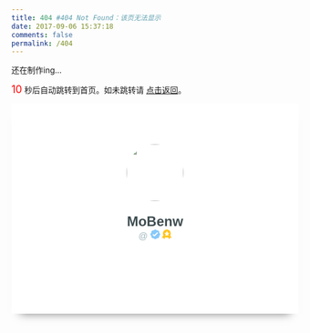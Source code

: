 ```yaml
---
title: 404 #404 Not Found：该页无法显示
date: 2017-09-06 15:37:18
comments: false
permalink: /404
---
```


还在制作ing...

<span id="tt" style="color:red; font-size:18">10</span>  秒后自动跳转到首页。如未跳转请 <a href="http://www.mobenw.com">点击返回</a>。
<script language="javascript" type="text/javascript">
var sec = document.getElementById('tt').textContent;
setInterval("redirect()", 1000);
function redirect(){  
	if (sec > 0) document.getElementById('tt').textContent = --sec;
	if (sec <= 0) location.href = '/';
}  
</script>


<style>
.ProfileAvatar{
  position:relative;
  top:0;
  bottom:0;
  left:0;
  right:0;
  margin:auto;
  height:300px;
  width:100%;
  min-width:300px;
  text-align:center;
  background:#fff;
  padding-top:70px;
  box-shadow:0 15px 15px -15px rgba(0,0,0,0.5);
  border-radius:2px
}
.VIPBadge-Container {
    position: relative;
    display: inline-block;
}

.VIPBadge {
    position: absolute;
    pointer-events: none;
}
.VIPBadge-Avatar{
  position:relative;
  z-index:5;
}
.ProfileAvatar-image{
  width:100px;
  height:100px;
  border-radius:50%;
  border:2px solid #fff
}

.VIPBadge-Gold .VIPBadge-Rot1 {
    -webkit-animation: spin 12s infinite linear normal;
    animation: spin 12s infinite linear normal;
}
.VIPBadge-Gold .VIPBadge-Rot2 {
    -webkit-animation: spin 40s infinite linear reverse;
    animation: spin 40s infinite linear reverse;
}
.VIPBadge-Gold .VIPBadge-Rot3 {
    -webkit-animation: spin 12s infinite linear reverse;
    animation: spin 12s infinite linear reverse;
}
.VIPBadge-Gold .VIPBadge-Rot4 {
    -webkit-animation: spin 24s infinite linear reverse;
    animation: spin 24s infinite linear reverse;
}
.VIPBadge-Gold .VIPBadge-Rot5 {
    -webkit-animation: spin 8s infinite linear reverse;
    animation: spin 8s infinite linear reverse;
}
.VIPBadge-Rot {
    position: absolute;    opacity: 0.46;
}
@-webkit-keyframes spin {
    from { -webkit-transform: rotate(0deg); }
    to { -webkit-transform: rotate(360deg); }
}
@keyframes spin {
    from {transform:rotate(0deg);}
    to {transform:rotate(360deg);}
}
.ProfileName {
    font-family: raleway, sans-serif;
    color: #3f4d51;
    font-size: 24px;
    margin-top: 20px;
    font-weight:700
}
.ProfileUsername {
    color: #a4b8be;
    margin: 0 25px;
    text-align: center;
    font-size: 16px;  
    font-weight:400
}
.ProfileUsername svg {
    width: 17px;
    height: 17px;
}
.ProfileUsername-verified {
    margin-left: 5px;
}
.VIPBadgeIcon {
    position: relative;
    display: inline;
    margin-left: 3px;
}
</style>

<div class="ProfileAvatar"><span><div class="VIPBadge-Container"><div class="VIPBadge VIPBadge-Gold" style="top:-167.12px;left:-167.12px;transform:scale(0.92);"><svg class="VIPBadge-Rot VIPBadge-Rot1" width="472px" height="472px" viewBox="0 0 472 472"><defs><path id="path-1" d="M0,0 L550,0 L550,549 L0,549 L0,0 Z M275.250246,221.799666 C246.254859,221.799666 222.75,245.301068 222.75,274.291698 C222.75,303.282328 246.254859,326.78373 275.250246,326.78373 C304.245141,326.78373 327.75,303.282328 327.75,274.291698 C327.75,245.301068 304.245141,221.799666 275.250246,221.799666 Z"></path></defs><g stroke="none" stroke-width="1" fill="none" fill-rule="evenodd"><g><g transform="translate(-39.000000, -38.000000)"><g><g><mask id="mask-2" fill="white"><use xmlns:xlink="http://www.w3.org/1999/xlink" xlink:href="#path-1"></use></mask><g mask="url(#mask-2)"><g transform="translate(185.166667, 173.223706)"><g fill="rgb(255, 196, 31)" transform="translate(27.742567, 40.634053)"><rect transform="translate(37.972282, 19.814955) rotate(-18.000000) translate(-37.972282, -19.814955) " x="16.4451034" y="6.31719599" width="43.0543569" height="26.9955171"></rect><rect transform="translate(23.659096, 82.156437) rotate(33.000000) translate(-23.659096, -82.156437) " x="7.8173047" y="63.4143637" width="31.6835825" height="37.4841472"></rect><path d="M63.787643,110.163196 L23.9731358,64.760371 L59.3503243,59.1240536 L75.1714839,23.975595 L94.113631,23.975595 L138.196288,45.8493625 L106.813802,76.6822173 L100.021977,116.966878 C99.5679703,119.65975 97.0907757,121.147122 94.4974473,120.2918 L63.787643,110.163196 Z" transform="translate(81.084712, 72.254263) rotate(-15.000000) translate(-81.084712, -72.254263) "></path><rect transform="translate(63.731757, 98.907305) rotate(55.000000) translate(-63.731757, -98.907305) " x="39.9742184" y="80.165231" width="47.5150764" height="37.4841472"></rect><path d="M102.81718,46.5827985 C103.490293,46.0925436 111.496711,8.91034571 111.007083,8.24145145 C110.516953,7.57255718 82.5162889,6.10910582 80.4029936,6.10910582 C78.2896982,6.10910582 79.9128631,34.1616476 80.4029936,34.8310437 C80.8926214,35.499938 102.144067,47.0725515 102.81718,46.5827985 Z" fill="rgb(255, 196, 31)"></path></g></g></g></g></g></g></g></g></svg><svg class="VIPBadge-Rot VIPBadge-Rot2" width="472px" height="472px" viewBox="0 0 472 472"><defs><path id="path-1" d="M0,0 L550,0 L550,549 L0,549 L0,0 Z M275.250246,221.799666 C246.254859,221.799666 222.75,245.301068 222.75,274.291698 C222.75,303.282328 246.254859,326.78373 275.250246,326.78373 C304.245141,326.78373 327.75,303.282328 327.75,274.291698 C327.75,245.301068 304.245141,221.799666 275.250246,221.799666 Z"></path></defs><g stroke="none" stroke-width="1" fill="none" fill-rule="evenodd"><g><g transform="translate(-39.000000, -38.000000)"><g><g><mask id="mask-2" fill="white"><use xmlns:xlink="http://www.w3.org/1999/xlink" xlink:href="#path-1"></use></mask><g mask="url(#mask-2)"><g transform="translate(185.166667, 173.223706)"><g fill="rgb(255, 196, 31)" transform="translate(24.277455, 33.200995)"><rect transform="translate(76.003530, 28.905413) rotate(33.000000) translate(-76.003530, -28.905413) " x="52.2459916" y="10.163339" width="47.5150764" height="37.4841472" rx="2.47640026"></rect><path d="M92.888662,50.1641542 L132.62142,60.8368926 C133.938683,61.1907267 134.431822,62.4168414 133.713832,63.5902777 L116.003681,92.534608 C115.28974,93.7014265 113.794611,94.0311257 112.65981,93.2680496 L89.3839044,77.6165883 L92.888662,50.1641542 Z" transform="translate(111.712268, 71.921725) rotate(52.000000) translate(-111.712268, -71.921725) "></path><rect transform="translate(30.355125, 70.254116) rotate(33.000000) translate(-30.355125, -70.254116) " x="6.59758708" y="51.5120426" width="47.5150764" height="37.4841472"></rect><rect transform="translate(105.557716, 90.465750) rotate(33.000000) translate(-105.557716, -90.465750) " x="89.7159245" y="71.723676" width="31.6835825" height="37.4841472"></rect><path d="M12.7708786,20.3697869 C12.6703402,19.5596706 13.2271323,19.0954492 14.0109949,19.3318596 L75.6581441,37.9244423 C76.4435798,38.1613272 77.1662193,39.006732 77.2746586,39.8313702 L82.0859874,76.4196096 C82.193328,77.2358919 81.630066,77.7955704 80.816995,77.6679741 L20.1348142,68.1450401 C19.3266285,68.0182105 18.5900782,67.259602 18.4894236,66.4485493 L12.7708786,20.3697869 Z" transform="translate(47.434591, 48.400281) rotate(-21.000000) translate(-47.434591, -48.400281) "></path><path d="M51.4663619,95.7160904 L69.7456577,125.50524 C71.03502,127.60647 70.0856537,129.513245 67.6358082,129.763058 L16.0372314,135.024625 L51.4663619,95.7160904 Z" transform="translate(44.058743, 115.370358) rotate(204.000000) translate(-44.058743, -115.370358) "></path></g></g></g></g></g></g></g></g></svg><svg class="VIPBadge-Rot VIPBadge-Rot3" width="472px" height="472px" viewBox="0 0 472 472"><defs><path id="path-1" d="M0,0 L550,0 L550,549 L0,549 L0,0 Z M275.250246,221.799666 C246.254859,221.799666 222.75,245.301068 222.75,274.291698 C222.75,303.282328 246.254859,326.78373 275.250246,326.78373 C304.245141,326.78373 327.75,303.282328 327.75,274.291698 C327.75,245.301068 304.245141,221.799666 275.250246,221.799666 Z"></path></defs><g stroke="none" stroke-width="1" fill="none" fill-rule="evenodd"><g><g transform="translate(-39.000000, -38.000000)"><g><g><mask id="mask-2" fill="white"><use xmlns:xlink="http://www.w3.org/1999/xlink" xlink:href="#path-1"></use></mask><g mask="url(#mask-2)"><g transform="translate(185.166667, 173.223706)"><g fill="rgb(255, 196, 31)" transform="translate(6.665904, 6.398596)"><rect transform="translate(63.396954, 6.616548) rotate(19.000000) translate(-63.396954, -6.616548) " x="58.6380497" y="1.58797159" width="9.51780765" height="10.0571534"></rect><rect transform="translate(126.815524, 177.569834) rotate(19.000000) translate(-126.815524, -177.569834) " x="124.664465" y="175.29688" width="4.30211879" height="4.54590704"></rect><rect transform="translate(80.421052, 179.837195) rotate(19.000000) translate(-80.421052, -179.837195) " x="78.2699925" y="177.564241" width="4.30211879" height="4.54590704"></rect><rect transform="translate(3.773090, 56.609560) rotate(19.000000) translate(-3.773090, -56.609560) " x="1.62203013" y="54.3366069" width="4.30211879" height="4.54590704"></rect><path d="M72.9454654,15.8064685 C72.9454654,13.8837074 72.0306853,11.9723579 72.0306853,11.9723579 C72.0306853,11.9723579 74.0636675,12.9575676 76.0966497,12.9575676 C78.1296319,12.9575676 80.1626141,11.9723579 80.1626141,11.9723579 C80.1626141,11.9723579 79.4438439,14.0074808 79.4438439,16.0426037 C79.4438439,18.0777265 80.1626141,20.1128494 80.1626141,20.1128494 C80.1626141,20.1128494 78.1296319,19.3790124 76.0966497,19.3790124 C74.0636675,19.3790124 72.0306853,20.1128494 72.0306853,20.1128494 C72.0306853,20.1128494 72.9454654,17.7292296 72.9454654,15.8064685 Z" transform="translate(76.096650, 16.042604) rotate(-3.000000) translate(-76.096650, -16.042604) "></path><path d="M20.7947158,156.940724 C20.7947158,155.017963 19.8799358,153.106614 19.8799358,153.106614 C19.8799358,153.106614 21.912918,154.091823 23.9459002,154.091823 C25.9788824,154.091823 28.0118646,153.106614 28.0118646,153.106614 C28.0118646,153.106614 27.2930944,155.141736 27.2930944,157.176859 C27.2930944,159.211982 28.0118646,161.247105 28.0118646,161.247105 C28.0118646,161.247105 25.9788824,160.513268 23.9459002,160.513268 C21.912918,160.513268 19.8799358,161.247105 19.8799358,161.247105 C19.8799358,161.247105 20.7947158,158.863485 20.7947158,156.940724 Z" transform="translate(23.945900, 157.176859) rotate(-19.000000) translate(-23.945900, -157.176859) "></path><path d="M160.955707,134.395924 C160.955707,134.395924 161.935314,135.731252 162.914922,135.731252 C163.894529,135.731252 164.874136,134.395924 164.874136,134.395924 L164.874136,139.957954 C164.874136,139.957954 163.894529,139.057227 162.914922,139.057227 C161.935314,139.057227 160.955707,139.957954 160.955707,139.957954 L160.955707,134.395924 Z" transform="translate(162.914922, 137.176939) rotate(-151.000000) translate(-162.914922, -137.176939) "></path><polygon transform="translate(149.612400, 34.282386) rotate(-30.000000) translate(-149.612400, -34.282386) " points="149.6124 36.3884194 147.284695 37.6900196 147.729248 34.9331863 145.846095 32.9807861 148.448548 32.5785695 149.6124 30.0703197 150.776253 32.5785695 153.378706 32.9807861 151.495553 34.9331863 151.940105 37.6900196"></polygon><polygon transform="translate(145.587465, 160.885281) rotate(29.000000) translate(-145.587465, -160.885281) " points="145.587465 166.211881 140.644276 168.976001 141.588341 163.121501 137.589217 158.975321 143.115871 158.121161 145.587465 152.794561 148.05906 158.121161 153.585713 158.975321 149.586589 163.121501 150.530654 168.976001"></polygon></g></g></g></g></g></g></g></g></svg><svg class="VIPBadge-Rot VIPBadge-Rot4" width="472px" height="472px" viewBox="0 0 472 472"><defs><path id="path-1" d="M0,0 L550,0 L550,549 L0,549 L0,0 Z M275.250246,221.799666 C246.254859,221.799666 222.75,245.301068 222.75,274.291698 C222.75,303.282328 246.254859,326.78373 275.250246,326.78373 C304.245141,326.78373 327.75,303.282328 327.75,274.291698 C327.75,245.301068 304.245141,221.799666 275.250246,221.799666 Z"></path></defs><g stroke="none" stroke-width="1" fill="none" fill-rule="evenodd"><g><g transform="translate(-39.000000, -38.000000)"><g><g><mask id="mask-2" fill="white"><use xmlns:xlink="http://www.w3.org/1999/xlink" xlink:href="#path-1"></use></mask><g mask="url(#mask-2)"><g transform="translate(185.166667, 173.223706)"><g transform="translate(0.195037, 0.450858)"><g fill="rgb(255, 196, 31)" transform="translate(12.870416, 0.000000)"><rect transform="translate(5.861318, 45.369129) rotate(-24.000000) translate(-5.861318, -45.369129) " x="1.73478559" y="40.9204917" width="8.25306484" height="8.89727464"></rect><rect transform="translate(23.249321, 185.784933) rotate(-24.000000) translate(-23.249321, -185.784933) " x="19.1227887" y="181.336296" width="8.25306484" height="8.89727464"></rect><rect transform="translate(173.930600, 103.728276) rotate(-24.000000) translate(-173.930600, -103.728276) " x="169.804068" y="99.2796388" width="8.25306484" height="8.89727464"></rect><path d="M87.1851044,10.5900741 C87.1851044,6.53814775 85.2573446,2.51026973 85.2573446,2.51026973 C85.2573446,2.51026973 89.5415452,4.58644909 93.8257457,4.58644909 C98.1099463,4.58644909 102.394147,2.51026973 102.394147,2.51026973 C102.394147,2.51026973 100.879448,6.79898139 100.879448,11.0876931 C100.879448,15.3764047 102.394147,19.6651164 102.394147,19.6651164 C102.394147,19.6651164 98.1099463,18.1186667 93.8257457,18.1186667 C89.5415452,18.1186667 85.2573446,19.6651164 85.2573446,19.6651164 C85.2573446,19.6651164 87.1851044,14.6420004 87.1851044,10.5900741 Z" transform="translate(93.825746, 11.087693) rotate(19.000000) translate(-93.825746, -11.087693) "></path><path d="M142.842934,45.8680448 C142.842934,45.8680448 144.822998,47.7715362 146.803062,47.7715362 C148.783126,47.7715362 150.76319,45.8680448 150.76319,45.8680448 L150.76319,53.7966406 C150.76319,53.7966406 148.783126,52.5126673 146.803062,52.5126673 C144.822998,52.5126673 142.842934,53.7966406 142.842934,53.7966406 L142.842934,45.8680448 Z" transform="translate(146.803062, 49.832343) rotate(-66.000000) translate(-146.803062, -49.832343) "></path><path d="M93.0821087,182.683374 C93.0821087,178.890082 91.2773974,175.119302 91.2773974,175.119302 C91.2773974,175.119302 95.2881384,177.062959 99.2988793,177.062959 C103.30962,177.062959 107.320361,175.119302 107.320361,175.119302 C107.320361,175.119302 105.902345,179.134266 105.902345,183.14923 C105.902345,187.164194 107.320361,191.179159 107.320361,191.179159 C107.320361,191.179159 103.30962,189.731418 99.2988793,189.731418 C95.2881384,189.731418 91.2773974,191.179159 91.2773974,191.179159 C91.2773974,191.179159 93.0821087,186.476667 93.0821087,182.683374 Z" transform="translate(99.298879, 183.149230) rotate(19.000000) translate(-99.298879, -183.149230) "></path></g></g></g></g></g></g></g></g></g></svg><svg class="VIPBadge-Rot VIPBadge-Rot5" width="472px" height="472px" viewBox="0 0 472 472"><defs><path id="path-1" d="M0,0 L550,0 L550,549 L0,549 L0,0 Z M275.250246,221.799666 C246.254859,221.799666 222.75,245.301068 222.75,274.291698 C222.75,303.282328 246.254859,326.78373 275.250246,326.78373 C304.245141,326.78373 327.75,303.282328 327.75,274.291698 C327.75,245.301068 304.245141,221.799666 275.250246,221.799666 Z"></path></defs><g stroke="none" stroke-width="1" fill="none" fill-rule="evenodd"><g><g transform="translate(-39.000000, -38.000000)"><g><g><mask id="mask-2" fill="white"><use xmlns:xlink="http://www.w3.org/1999/xlink" xlink:href="#path-1"></use></mask><g mask="url(#mask-2)"><g transform="translate(185.166667, 173.223706)"><g transform="translate(0.195037, 0.450858)"><g fill="rgb(255, 196, 31)" transform="translate(0.000000, 11.892894)"><path d="M1.55866417,71.1221863 C1.55866417,69.1994252 0.643884102,67.2880758 0.643884102,67.2880758 C0.643884102,67.2880758 2.6768663,68.2732854 4.70984851,68.2732854 C6.74283071,68.2732854 8.77581291,67.2880758 8.77581291,67.2880758 C8.77581291,67.2880758 8.05704272,69.3231986 8.05704272,71.3583215 C8.05704272,73.3934443 8.77581291,75.4285672 8.77581291,75.4285672 C8.77581291,75.4285672 6.74283071,74.6947302 4.70984851,74.6947302 C2.6768663,74.6947302 0.643884102,75.4285672 0.643884102,75.4285672 C0.643884102,75.4285672 1.55866417,73.0449474 1.55866417,71.1221863 Z" transform="translate(4.709849, 71.358321) rotate(-3.000000) translate(-4.709849, -71.358321) "></path><rect transform="translate(140.424867, 18.277515) rotate(-24.000000) translate(-140.424867, -18.277515) " x="136.298335" y="13.8288775" width="8.25306484" height="8.89727464"></rect><path d="M10.2489386,150.14384 C10.2489386,148.93709 9.67481041,147.737501 9.67481041,147.737501 C9.67481041,147.737501 10.9507372,148.355832 12.2266639,148.355832 C13.5025907,148.355832 14.7785175,147.737501 14.7785175,147.737501 C14.7785175,147.737501 14.3274077,149.014772 14.3274077,150.292042 C14.3274077,151.569312 14.7785175,152.846583 14.7785175,152.846583 C14.7785175,152.846583 13.5025907,152.386017 12.2266639,152.386017 C10.9507372,152.386017 9.67481041,152.846583 9.67481041,152.846583 C9.67481041,152.846583 10.2489386,151.350591 10.2489386,150.14384 Z"></path><path d="M49.1311949,18.4596197 C49.1311949,18.4596197 51.1112589,20.363111 53.0913229,20.363111 C55.0713869,20.363111 57.0514509,18.4596197 57.0514509,18.4596197 L57.0514509,26.3882155 C57.0514509,26.3882155 55.0713869,25.1042422 53.0913229,25.1042422 C51.1112589,25.1042422 49.1311949,26.3882155 49.1311949,26.3882155 L49.1311949,18.4596197 Z" transform="translate(53.091323, 22.423918) rotate(-51.000000) translate(-53.091323, -22.423918) "></path><path d="M64.0988667,187.059595 C64.0988667,187.059595 66.0789307,188.963086 68.0589947,188.963086 C70.0390587,188.963086 72.0191227,187.059595 72.0191227,187.059595 L72.0191227,194.988191 C72.0191227,194.988191 70.0390587,193.704217 68.0589947,193.704217 C66.0789307,193.704217 64.0988667,194.988191 64.0988667,194.988191 L64.0988667,187.059595 Z" transform="translate(68.058995, 191.023893) rotate(-102.000000) translate(-68.058995, -191.023893) "></path><polygon transform="translate(40.679526, 5.629906) rotate(-30.000000) translate(-40.679526, -5.629906) " points="40.6795255 7.73593878 38.3518207 9.03753891 38.7963727 6.2807056 36.91322 4.3283054 39.5156731 3.92608884 40.6795255 1.41783903 41.8433779 3.92608884 44.4458311 4.3283054 42.5626783 6.2807056 43.0072303 9.03753891"></polygon><polygon transform="translate(163.217654, 70.241049) rotate(35.000000) translate(-163.217654, -70.241049) " points="163.217654 73.4751317 160.216362 75.1533868 160.789558 71.5987855 158.361461 69.0814029 161.717008 68.5627936 163.217654 65.3287106 164.7183 68.5627936 168.073847 69.0814029 165.645751 71.5987855 166.218947 75.1533868"></polygon></g></g></g></g></g></g></g></g></g></svg></div><div class="VIPBadge-Avatar"><img class="ProfileAvatar-image" src="https://i.loli.net/2018/10/22/5bcdeaf7cfd98.png"></div></div></span>
<div class="ProfileName ProfileName--withUsername"><span>MoBenw<div class="ProfileUsername">@<span class="with-love" id="heart"><i class="fa fa-heart"></i></span><span class="ProfileUsername-verified" title="Verified on Twitter"><svg width="17px" height="17px" viewBox="0 0 17 17" class="VerifiedIcon"><g stroke="none" stroke-width="1" fill="none" fill-rule="evenodd"><g transform="translate(-767.000000, -573.000000)"><g transform="translate(-80.000000, -57.000000)"><g transform="translate(100.000000, 77.000000)"><g transform="translate(400.000000, 401.000000)"><g transform="translate(347.000000, 152.000000)"><path d="M1.74035847,11.2810213 C1.61434984,11.617947 1.54545455,11.982746 1.54545455, 12.3636364 C1.54545455,14.0706983 2.92930168,15.4545455 4.63636364,15.4545455 C5.01725401,15.4545455 5.38205302,15.3856502 5.71897873,15.2596415 C6.22025271,16.2899361 7.2772042,17 8.5,17 C9.7227958,17 10.7797473,16.2899361 11.2810213,15.2596415 L11.2810213,15.2596415 C11.617947,15.3856502 11.982746,15.4545455 12.3636364,15.4545455 C14.0706983,15.4545455 15.4545455,14.0706983 15.4545455,12.3636364 C15.4545455,11.982746 15.3856502,11.617947 15.2596415,11.2810213 C16.2899361,10.7797473 17,9.7227958 17,8.5 C17,7.2772042 16.2899361,6.22025271 15.2596415,5.71897873 C15.3856502,5.38205302 15.4545455,5.01725401 15.4545455,4.63636364 C15.4545455,2.92930168 14.0706983,1.54545455 12.3636364,1.54545455 C11.982746,1.54545455 11.617947,1.61434984 11.2810213,1.74035847 C10.7797473,0.71006389 9.7227958,0 8.5,0 C7.2772042,0 6.22025272,0.71006389 5.71897873,1.74035847 C5.38205302,1.61434984 5.01725401,1.54545455 4.63636364,1.54545455 C2.92930168,1.54545455 1.54545455,2.92930168 1.54545455,4.63636364 C1.54545455,5.01725401 1.61434984,5.38205302 1.74035847,5.71897873 C0.71006389,6.22025272 0,7.2772042 0,8.5 C0,9.7227958 0.71006389,10.7797473 1.74035847,11.2810213 L1.74035847,11.2810213 Z" class="verified-bg" opacity="1" fill="#88C9F9"></path><path d="M11.2963464,5.28945679 L6.24739023,10.2894568 L7.63289664,10.2685106 L5.68185283,8.44985845 C5.27786241,8.07328153 4.64508754,8.09550457 4.26851062,8.499495 C3.8919337,8.90348543 3.91415674,9.53626029 4.31814717,9.91283721 L6.26919097,11.7314894 C6.66180802,12.0974647 7.27332289,12.0882198 7.65469737,11.7105432 L12.7036536,6.71054321 C13.0960757,6.32192607 13.0991603,5.68876861 12.7105432,5.29634643 C12.3219261,4.90392425 11.6887686,4.90083965 11.2963464,5.28945679 L11.2963464,5.28945679 Z" class="verified-check" fill="#FFFFFF"></path></g></g></g></g></g></g></svg></span><div class="VIPBadgeIcon VIPBadgeIcon--Gold"><svg viewBox="0 0 77 77"><g stroke="none" stroke-width="1" fill="none" fill-rule="evenodd"><g transform="translate(-486.000000, -800.000000)"><g transform="translate(127.000000, 565.000000)"><g transform="translate(359.000000, 235.000000)"><path d="M28.2292814,61.3274435 L19.8494407,75.8417534 C19.1095412,77.1232968 17.9953038,77.0804813 17.3617465,75.7443476 L12.8062504,66.1370847 L2.20836866,66.9955408 C0.740351254,67.114454 0.139807413,66.1721754 0.880165613,64.8898373 L11.9881767,45.6501978 C10.0485715,41.5010349 8.96191338,36.8506356 8.96191338,31.9392894 C8.96191338,14.437153 22.7617504,0.248868116 39.7847122,0.248868116 C56.8076739,0.248868116 70.6075109,14.437153 70.6075109,31.9392894 C70.6075109,37.6339934 69.146565,42.9778702 66.5889998,47.5963379 L76.5734064,64.8898373 C77.3137646,66.1721754 76.7132207,67.114454 75.2452033,66.9955408 L64.6473216,66.1370847 L60.0918255,75.7443476 C59.4582682,77.0804813 58.3440308,77.1232968 57.6041313,75.8417534 L49.6052303,61.9872504 C46.5207144,63.0524788 43.2182776,63.6297107 39.7847122,63.6297107 C35.6984125,63.6297107 31.7978365,62.8121499 28.2292814,61.3274435 Z" fill="#FFC41F"></path><path d="M40.3245463,45.5336732 L31.8678441,50.1802261 C29.5652714,51.4453795 28.0441521,50.3657729 28.4682566,47.7814844 L30.1099958,37.7775183 L23.2259373,30.7644508 C21.3865574,28.8906004 21.9935347,27.0529186 24.5959227,26.6577074 L34.0116069,25.2277961 L38.2923433,16.1627182 C39.414698,13.78597 41.2290366,13.7746237 42.3567492,16.1627182 L46.6374856,25.2277961 L56.0531698,26.6577074 C58.6491718,27.0519488 59.2683639,28.8846625 57.4231553,30.7644508 L50.5390967,37.7775183 L52.1808359,47.7814844 C52.6058682,50.3714263 51.0874331,51.4473642 48.7812484,50.1802261 L40.3245463,45.5336732 Z" fill="#FFFDED"></path></g></g></g></g></svg></div></div></span></div></div>
